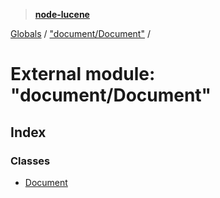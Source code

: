 > **[node-lucene](../README.md)**

[Globals](../README.md) / ["document/Document"](_document_document_.md) /

# External module: "document/Document"

## Index

### Classes

* [Document](../classes/_document_document_.document.md)